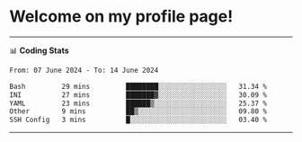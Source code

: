# Welcome on my profile page!
<!-- print(("dralla"[::-1]+"s").capitalize()) -->

<!-- ---
👨🏻‍💻 **Busy With**
* Learning new Skills.
* Building small Projects.
* Being helpful. -->

---
📊 **Coding Stats**
<!--START_SECTION:waka-->

```txt
From: 07 June 2024 - To: 14 June 2024

Bash         29 mins         ████████░░░░░░░░░░░░░░░░░   31.34 %
INI          27 mins         ███████▓░░░░░░░░░░░░░░░░░   30.09 %
YAML         23 mins         ██████▒░░░░░░░░░░░░░░░░░░   25.37 %
Other        9 mins          ██▒░░░░░░░░░░░░░░░░░░░░░░   09.80 %
SSH Config   3 mins          █░░░░░░░░░░░░░░░░░░░░░░░░   03.40 %
```

<!--END_SECTION:waka-->
---
